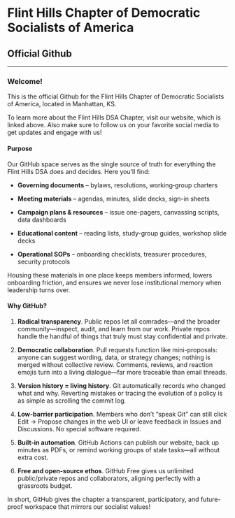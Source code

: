 # Flint Hills Chapter of Democratic Socialists of America
## Official Github 

--------

### Welcome!

This is the official Github for the Flint Hills Chapter of Democratic Socialists of America, located in Manhattan, KS. 

To learn more about the Flint Hills DSA Chapter, visit our website, which is linked above. Also make sure to follow us on your favorite social media to get updates and engage with us!

#### Purpose

Our GitHub space serves as the single source of truth for everything the Flint Hills DSA does and decides. Here you’ll find:

- **Governing documents** – bylaws, resolutions, working‐group charters

- **Meeting materials** – agendas, minutes, slide decks, sign-in sheets

- **Campaign plans & resources** – issue one-pagers, canvassing scripts, data dashboards

- **Educational content** – reading lists, study-group guides, workshop slide decks

- **Operational SOPs** – onboarding checklists, treasurer procedures, security protocols

Housing these materials in one place keeps members informed, lowers onboarding friction, and ensures we never lose institutional memory when leadership turns over.

#### Why GitHub?

1. **Radical transparency**. Public repos let all comrades—and the broader community—inspect, audit, and learn from our work. Private repos handle the handful of things that truly must stay confidential and private.

2. **Democratic collaboration**. Pull requests function like mini-proposals: anyone can suggest wording, data, or strategy changes; nothing is merged without collective review. Comments, reviews, and reaction emojis turn into a living dialogue—far more traceable than email threads.

3. **Version history = living history**. Git automatically records who changed what and why. Reverting mistakes or tracing the evolution of a policy is as simple as scrolling the commit log.

4. **Low-barrier participation**. Members who don’t “speak Git” can still click Edit → Propose changes in the web UI or leave feedback in Issues and Discussions. No special software required.

5. **Built-in automation**. GitHub Actions can publish our website, back up minutes as PDFs, or remind working groups of stale tasks—all without extra cost.

6. **Free and open-source ethos**. GitHub Free gives us unlimited public/private repos and collaborators, aligning perfectly with a grassroots budget.

In short, GitHub gives the chapter a transparent, participatory, and future-proof workspace that mirrors our socialist values!
